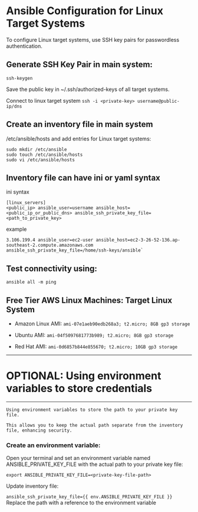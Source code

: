 # **Ansible Configuration for Linux Target Systems**

To configure Linux target systems, use SSH key pairs for passwordless authentication. 


## Generate SSH Key Pair in main system:
```
ssh-keygen
```
Save the public key in ~/.ssh/authorized-keys of all target systems.

Connect to linux target system `ssh -i <private-key> username@public-ip/dns`

## Create an inventory file in main system
/etc/ansible/hosts and add entries for Linux target systems:
```
sudo mkdir /etc/ansible
sudo touch /etc/ansible/hosts
sudo vi /etc/ansible/hosts
```
## Inventory file can have ini or yaml syntax

ini syntax
```
[linux_servers]
<public_ip> ansible_user=username ansible_host=<public_ip_or_public_dns> ansible_ssh_private_key_file=<path_to_private_key>
```
example 
```
3.106.199.4 ansible_user=ec2-user ansible_host=ec2-3-26-52-136.ap-southeast-2.compute.amazonaws.com ansible_ssh_private_key_file=/home/ssh-keys/ansible`
```
## Test connectivity using:
```
ansible all -m ping
```

## Free Tier AWS Linux Machines: Target Linux System

-  Amazon Linux AMI: `ami-07e1aeb90edb268a3; t2.micro; 8GB gp3 storage`

-  Ubuntu AMI: `ami-04f5097681773b989; t2.micro; 8GB gp3 storage`

-  Red Hat AMI: `ami-0d6857b844e855670; t2.micro; 10GB gp3 storage`

---
# OPTIONAL: Using environment variables to store credentials
---
```
Using environment variables to store the path to your private key file. 

This allows you to keep the actual path separate from the inventory file, enhancing security. 
```
### Create an environment variable:
Open your terminal and set an environment variable named ANSIBLE_PRIVATE_KEY_FILE with the actual path to your private key file:
```
export ANSIBLE_PRIVATE_KEY_FILE=<private-key-file-path>
```

Update inventory file:

`ansible_ssh_private_key_file={{ env.ANSIBLE_PRIVATE_KEY_FILE }}` Replace the path with a reference to the environment variable


